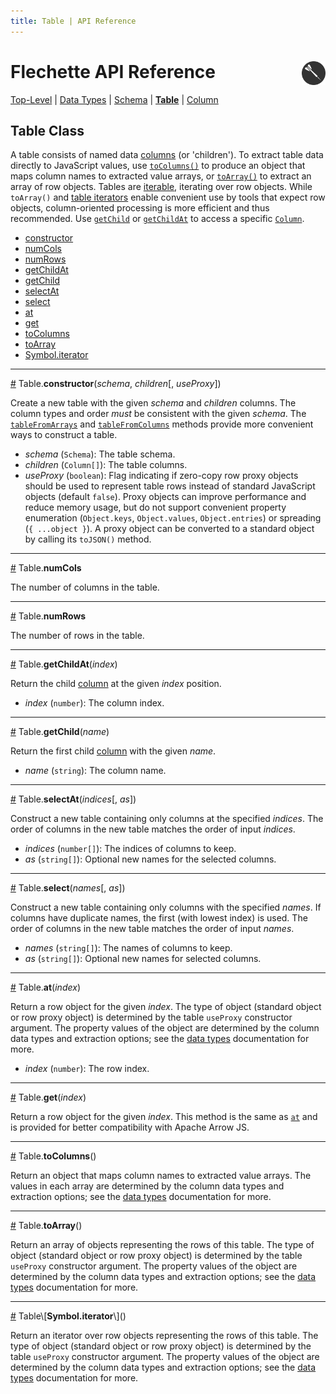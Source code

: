 ```yaml
---
title: Table | API Reference
---
```

# Flechette API Reference <a href="https://idl.uw.edu/flechette"><img align="right" src="../assets/logo.svg" height="38"/></a>

[Top-Level](/flechette/api) | [Data Types](data-types) | [Schema](schema) | [**Table**](table) | [Column](column)

## Table Class

A table consists of named data [columns](#column) (or 'children'). To extract table data directly to JavaScript values, use [`toColumns()`](#toColumns) to produce an object that maps column names to extracted value arrays, or [`toArray()`](#toArray) to extract an array of row objects. Tables are [iterable](#iterator), iterating over row objects. While `toArray()` and [table iterators](#iterator) enable convenient use by tools that expect row objects, column-oriented processing is more efficient and thus recommended. Use [`getChild`](#getChild) or [`getChildAt`](#getChildAt) to access a specific [`Column`](column).

* [constructor](#constructor)
* [numCols](#numCols)
* [numRows](#numRows)
* [getChildAt](#getChildAt)
* [getChild](#getChild)
* [selectAt](#selectAt)
* [select](#select)
* [at](#at)
* [get](#get)
* [toColumns](#toColumns)
* [toArray](#toArray)
* [Symbol.iterator](#iterator)

<hr/><a id="constructor" href="#constructor">#</a>
Table.<b>constructor</b>(<i>schema</i>, <i>children</i>[, <i>useProxy</i>])

Create a new table with the given *schema* and *children* columns. The column types and order *must* be consistent with the given *schema*. The [`tableFromArrays`](/flechette/api/#tableFromArrays) and [`tableFromColumns`](/flechette/api/#tableFromColumns) methods provide more convenient ways to construct a table.

* *schema* (`Schema`): The table schema.
* *children* (`Column[]`): The table columns.
* *useProxy* (`boolean`): Flag indicating if zero-copy row proxy objects should be used to represent table rows instead of standard JavaScript objects (default `false`). Proxy objects can improve performance and reduce memory usage, but do not support convenient property enumeration (`Object.keys`, `Object.values`, `Object.entries`) or spreading (`{ ...object }`). A proxy object can be converted to a standard object by calling its `toJSON()` method.

<hr/><a id="numCols" href="#numCols">#</a>
Table.<b>numCols</b>

The number of columns in the table.

<hr/><a id="numRows" href="#numRows">#</a>
Table.<b>numRows</b>

The number of rows in the table.

<hr/><a id="getChildAt" href="#getChildAt">#</a>
Table.<b>getChildAt</b>(<i>index</i>)

Return the child [column](column) at the given *index* position.

* *index* (`number`): The column index.

<hr/><a id="getChild" href="#getChild">#</a>
Table.<b>getChild</b>(<i>name</i>)

Return the first child [column](column) with the given *name*.

* *name* (`string`): The column name.

<hr/><a id="selectAt" href="#selectAt">#</a>
Table.<b>selectAt</b>(<i>indices</i>[, <i>as</i>])

Construct a new table containing only columns at the specified *indices*. The order of columns in the new table matches the order of input *indices*.

* *indices* (`number[]`): The indices of columns to keep.
* *as* (`string[]`): Optional new names for the selected columns.

<hr/><a id="select" href="#select">#</a>
Table.<b>select</b>(<i>names</i>[, <i>as</i>])

Construct a new table containing only columns with the specified *names*. If columns have duplicate names, the first (with lowest index) is used. The order of columns in the new table matches the order of input *names*.

* *names* (`string[]`): The names of columns to keep.
* *as* (`string[]`): Optional new names for selected columns.

<hr/><a id="at" href="#at">#</a>
Table.<b>at</b>(<i>index</i>)

Return a row object for the given *index*. The type of object (standard object or row proxy object) is determined by the table `useProxy` constructor argument. The property values of the object are determined by the column data types and extraction options; see the [data types](data-types#data-type-overview) documentation for more.

* *index* (`number`): The row index.

<hr/><a id="get" href="#get">#</a>
Table.<b>get</b>(<i>index</i>)

Return a row object for the given *index*. This method is the same as [`at`](#at) and is provided for better compatibility with Apache Arrow JS.

<hr/><a id="toColumns" href="#toColumns">#</a>
Table.<b>toColumns</b>()

Return an object that maps column names to extracted value arrays. The values in each array are determined by the column data types and extraction options; see the [data types](data-types#data-type-overview) documentation for more.

<hr/><a id="toArray" href="#toArray">#</a>
Table.<b>toArray</b>()

Return an array of objects representing the rows of this table. The type of object (standard object or row proxy object) is determined by the table `useProxy` constructor argument. The property values of the object are determined by the column data types and extraction options; see the [data types](data-types#data-type-overview) documentation for more.

<hr/><a id="iterator" href="#iterator">#</a>
Table\[<b>Symbol.iterator</b>\]()

Return an iterator over row objects representing the rows of this table. The type of object (standard object or row proxy object) is determined by the table `useProxy` constructor argument. The property values of the object are determined by the column data types and extraction options; see the [data types](data-types#data-type-overview) documentation for more.
